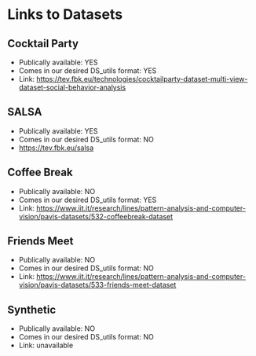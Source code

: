 # Links to Datasets

## Cocktail Party
- Publically available: YES
- Comes in our desired DS_utils format: YES
- Link: https://tev.fbk.eu/technologies/cocktailparty-dataset-multi-view-dataset-social-behavior-analysis

## SALSA
- Publically available: YES
- Comes in our desired DS_utils format: NO
- https://tev.fbk.eu/salsa

## Coffee Break
- Publically available: NO
- Comes in our desired DS_utils format: YES
- Link: https://www.iit.it/research/lines/pattern-analysis-and-computer-vision/pavis-datasets/532-coffeebreak-dataset

## Friends Meet
- Publically available: NO
- Comes in our desired DS_utils format: NO
- Link: https://www.iit.it/research/lines/pattern-analysis-and-computer-vision/pavis-datasets/533-friends-meet-dataset

## Synthetic
- Publically available: NO
- Comes in our desired DS_utils format: NO
- Link: unavailable
